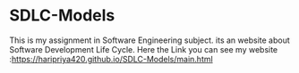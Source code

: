 # SDLC-Models
This is my assignment in Software Engineering subject.
its an website  about Software Development Life Cycle.
Here the Link you can see my website :https://haripriya420.github.io/SDLC-Models/main.html

